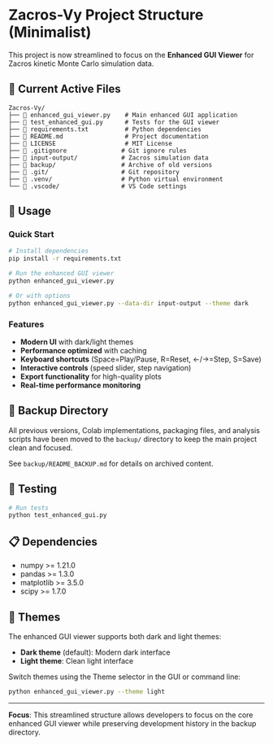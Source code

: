 # Zacros-Vy Project Structure (Minimalist)

This project is now streamlined to focus on the **Enhanced GUI Viewer** for Zacros kinetic Monte Carlo simulation data.

## 🎯 Current Active Files

```
Zacros-Vy/
├── 📄 enhanced_gui_viewer.py    # Main enhanced GUI application
├── 📄 test_enhanced_gui.py      # Tests for the GUI viewer
├── 📄 requirements.txt          # Python dependencies
├── 📄 README.md                 # Project documentation
├── 📄 LICENSE                   # MIT License
├── 📄 .gitignore               # Git ignore rules
├── 📁 input-output/            # Zacros simulation data
├── 📁 backup/                  # Archive of old versions
├── 📁 .git/                    # Git repository
├── 📁 .venv/                   # Python virtual environment
└── 📁 .vscode/                 # VS Code settings
```

## 🚀 Usage

### Quick Start
```bash
# Install dependencies
pip install -r requirements.txt

# Run the enhanced GUI viewer
python enhanced_gui_viewer.py

# Or with options
python enhanced_gui_viewer.py --data-dir input-output --theme dark
```

### Features
- **Modern UI** with dark/light themes
- **Performance optimized** with caching
- **Keyboard shortcuts** (Space=Play/Pause, R=Reset, ←/→=Step, S=Save)
- **Interactive controls** (speed slider, step navigation)
- **Export functionality** for high-quality plots
- **Real-time performance monitoring**

## 📁 Backup Directory

All previous versions, Colab implementations, packaging files, and analysis scripts have been moved to the `backup/` directory to keep the main project clean and focused.

See `backup/README_BACKUP.md` for details on archived content.

## 🧪 Testing

```bash
# Run tests
python test_enhanced_gui.py
```

## 📋 Dependencies

- numpy >= 1.21.0
- pandas >= 1.3.0
- matplotlib >= 3.5.0
- scipy >= 1.7.0

## 🎨 Themes

The enhanced GUI viewer supports both dark and light themes:
- **Dark theme** (default): Modern dark interface
- **Light theme**: Clean light interface

Switch themes using the Theme selector in the GUI or command line:
```bash
python enhanced_gui_viewer.py --theme light
```

---

**Focus**: This streamlined structure allows developers to focus on the core enhanced GUI viewer while preserving development history in the backup directory. 